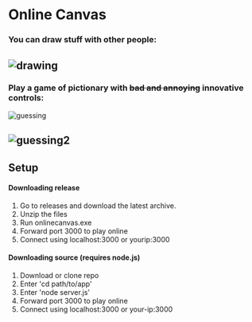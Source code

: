 # Online Canvas

### You can draw stuff with other people:

![drawing](https://user-images.githubusercontent.com/33080132/39557842-dc4773bc-4ecd-11e8-8331-45dfc75a3cce.png)
---
### Play a game of pictionary with ~~bad and annoying~~ innovative controls:

![guessing](https://user-images.githubusercontent.com/33080132/39557843-dc7cd49e-4ecd-11e8-91ca-92fba3af243f.png)

![guessing2](https://user-images.githubusercontent.com/33080132/39557844-dcad637a-4ecd-11e8-92e2-c8ceda325800.png)
---

## Setup
#### Downloading release
1. Go to releases and download the latest archive.
2. Unzip the files
3. Run onlinecanvas.exe
4. Forward port 3000 to play online
5. Connect using localhost:3000 or yourip:3000

#### Downloading source (requires node.js)
1. Download or clone repo
2. Enter 'cd path/to/app'
3. Enter 'node server.js'
3. Forward port 3000 to play online
4. Connect using localhost:3000 or your-ip:3000
